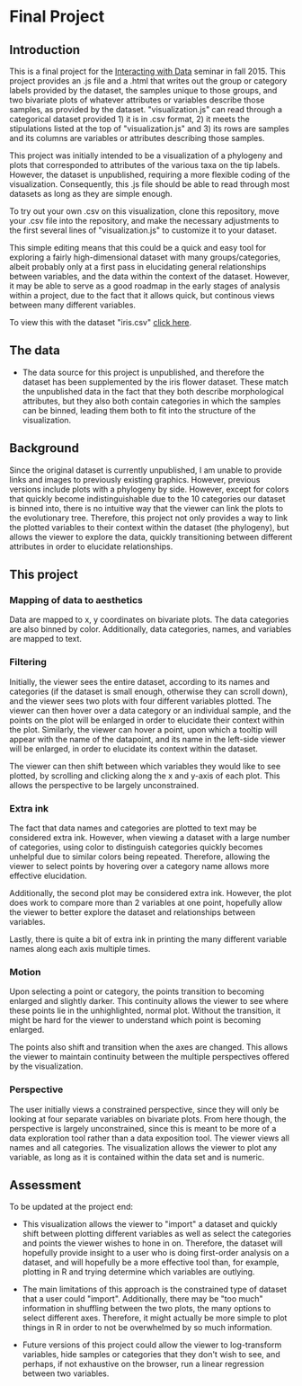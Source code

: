 # Final Project

## Introduction

This is a final project for the [Interacting with Data](https://github.com/Brown-BIOL2430-S04-Fall2015/syllabus) seminar in fall 2015. This project provides an .js file and a .html that writes out the group or category labels provided by the dataset, the samples unique to those groups, and two bivariate plots of whatever attributes or variables describe those samples, as provided by the dataset. "visualization.js" can read through a categorical dataset provided 1) it is in .csv format, 2) it meets the stipulations listed at the top of "visualization.js" and 3) its rows are samples and its columns are variables or attributes describing those samples.

This project was initially intended to be a visualization of a phylogeny and plots that corresponded to attributes of the various taxa on the tip labels. However, the dataset is unpublished, requiring a more flexible coding of the visualization. Consequently, this .js file should be able to read through most datasets as long as they are simple enough.

To try out your own .csv on this visualization, clone this repository, move your .csv file into the repository, and make the necessary adjustments to the first several lines of "visualization.js" to customize it to your dataset.

This simple editing means that this could be a quick and easy tool for exploring a fairly high-dimensional dataset with many groups/categories, albeit probably only at a first pass in elucidating general relationships between variables, and the data within the context of the dataset. However, it may be able to serve as a good roadmap in the early stages of analysis within a project, due to the fact that it allows quick, but continous views between many different variables.

To view this with the dataset "iris.csv" [click here](https://rawgit.com/jackdiedrich/finalproject/master/index.html).

## The data

- The data source for this project is unpublished, and therefore the dataset has been supplemented by the iris flower dataset. These match the unpublished data in the fact that they both describe morphological attributes, but they also both contain categories in which the samples can be binned, leading them both to fit into the structure of the visualization.

## Background

Since the original dataset is currently unpublished, I am unable to provide links and images to previously existing graphics. However, previous versions include plots with a phylogeny by side. However, except for colors that quickly become indistinguishable due to the 10 categories our dataset is binned into, there is no intuitive way that the viewer can link the plots to the evolutionary tree. Therefore, this project not only provides a way to link the plotted variables to their context within the dataset (the phylogeny), but allows the viewer to explore the data, quickly transitioning between different attributes in order to elucidate relationships.

## This project

### Mapping of data to aesthetics

Data are mapped to x, y coordinates on bivariate plots. The data categories are also binned by color. Additionally, data categories, names, and variables are mapped to text.


### Filtering

Initially, the viewer sees the entire dataset, according to its names and categories (if the dataset is small enough, otherwise they can scroll down), and the viewer sees two plots with four different variables plotted. The viewer can then hover over a data category or an individual sample, and the points on the plot will be enlarged in order to elucidate their context within the plot. Similarly, the viewer can hover a point, upon which a tooltip will appear with the name of the datapoint, and its name in the left-side viewer will be enlarged, in order to elucidate its context within the dataset. 

The viewer can then shift between which variables they would like to see plotted, by scrolling and clicking along the x and y-axis of each plot. This allows the perspective to be largely unconstrained.

### Extra ink

The fact that data names and categories are plotted to text may be considered extra ink. However, when viewing a dataset with a large number of categories, using color to distinguish categories quickly becomes unhelpful due to similar colors being repeated. Therefore, allowing the viewer to select points by hovering over a category name allows more effective elucidation. 

Additionally, the second plot may be considered extra ink. However, the plot does work to compare more than 2 variables at one point, hopefully allow the viewer to better explore the dataset and relationships between variables.

Lastly, there is quite a bit of extra ink in printing the many different variable names along each axis multiple times.

### Motion

Upon selecting a point or category, the points transition to becoming enlarged and slightly darker. This continuity allows the viewer to see where these points lie in the unhighlighted, normal plot. Without the transition, it might be hard for the viewer to understand which point is becoming enlarged.

The points also shift and transition when the axes are changed. This allows the viewer to maintain continuity between the multiple perspectives offered by the visualization.

### Perspective

The user initially views a constrained perspective, since they will only be looking at four separate variables on bivariate plots. From here though, the perspective is largely unconstrained, since this is meant to be more of a data exploration tool rather than a data exposition tool. The viewer views all names and all categories. The visualization allows the viewer to plot any variable, as long as it is contained within the data set and is numeric. 

## Assessment

To be updated at the project end:

- This visualization allows the viewer to "import" a dataset and quickly shift between plotting different variables as well as select the categories and points the viewer wishes to hone in on. Therefore, the dataset will hopefully provide insight to a user who is doing first-order analysis on a dataset, and will hopefully be a more effective tool than, for example, plotting in R and trying determine which variables are outlying. 

- The main limitations of this approach is the constrained type of dataset that a user could "import". Additionally, there may be "too much" information in shuffling between the two plots, the many options to select different axes. Therefore, it might actually be more simple to plot things in R in order to not be overwhelmed by so much information.

- Future versions of this project could allow the viewer to log-transform variables, hide samples or categories that they don't wish to see, and perhaps, if not exhaustive on the browser, run a linear regression between two variables.


